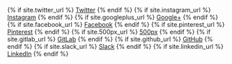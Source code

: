 {% if site.twitter_url %}
<a href="{{ site.twitter_url }}" class="icon fa-twitter" target="_blank"><span class="label">Twitter</span></a>
{% endif %}
{% if site.instagram_url %}
<a href="{{ site.instagram_url }}" class="icon fa-instagram" target="_blank"><span class="label">Instagram</span></a>
{% endif %}
{% if site.googleplus_url %}
<a href="{{ site.googleplus_url }}" class="icon fa-google-plus" target="_blank"><span class="label">Google+</span></a>
{% endif %}
{% if site.facebook_url %}
<a href="{{ site.facebook_url }}" class="icon fa-facebook" target="_blank"><span class="label">Facebook</span></a>
{% endif %}
{% if site.pinterest_url %}
<a href="{{ site.pinterest_url }}" class="icon fa-pinterest" target="_blank"><span class="label">Pinterest</span></a>
{% endif %}
{% if site.500px_url %}
<a href="{{ site.500px_url }}" class="icon fa-500px" target="_blank"><span class="label">500px</span></a>
{% endif %}
{% if site.gitlab_url %}
<a href="{{ site.gitlab_url }}" class="icon fa-gitlab" target="_blank"><span class="label">GitLab</span></a>
{% endif %}
{% if site.github_url %}
<a href="{{ site.github_url }}" class="icon fa-github" target="_blank"><span class="label">GitHub</span></a>
{% endif %}
{% if site.slack_url %}
<a href="{{ site.slack_url }}" class="icon fa-slack" target="_blank"><span class="label">Slack</span></a>
{% endif %}
{% if site.linkedin_url %}
<a href="{{ site.linkedin_url }}" class="icon fa-linkedin" target="_blank"><span class="label">LinkedIn</span></a>
{% endif %}

